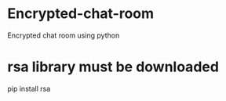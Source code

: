 # Encrypted-chat-room
Encrypted chat room using python

# rsa library must be downloaded
pip install rsa
